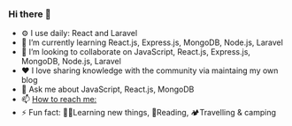 ### Hi there 👦


- ⚙️ I use daily: React and Laravel
- 🌱 I’m currently learning React.js, Express.js, MongoDB, Node.js, Laravel 
- 👯 I’m looking to collaborate on JavaScript, React.js, Express.js, MongoDB, Node.js, Laravel 
- ❤ I love sharing knowledge with the community via maintaing my own blog 
- 💬 Ask me about JavaScript, React.js, MongoDB
- 📫 [How to reach me:](https://www.linkedin.com/in/sajith-nishantha-silva-265950213/)
- ⚡ Fun fact: 👨‍💻Learning new things, 📖Reading, 🏕️Travelling & camping  

